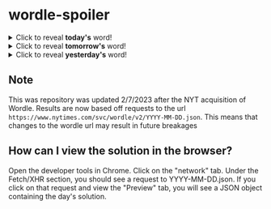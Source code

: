 # wordle-spoiler

<details>
  <summary>Click to reveal <b>today's</b> word!</summary>
  <br>
  <b> towel </b>
</details>

<details>
  <summary>Click to reveal <b>tomorrow's</b> word!</summary>
  <br>
  <b> sally </b>
</details>

<details>
  <summary>Click to reveal <b>yesterday's</b> word!</summary>
  <br>
  <b> risen </b>
</details>

## Note
This was repository was updated 2/7/2023 after the NYT acquisition of Wordle. Results are now based off requests to the url `https://www.nytimes.com/svc/wordle/v2/YYYY-MM-DD.json`. This means that changes to the wordle url may result in future breakages

## How can I view the solution in the browser?
Open the developer tools in Chrome. Click on the "network" tab. Under the Fetch/XHR section, you should see a request to YYYY-MM-DD.json. If you click on that request and view the "Preview" tab, you will see a JSON object containing the day's solution.